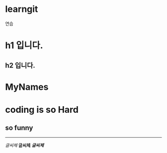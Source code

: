 # learngit
연습
# h1 입니다.
## h2 입니다.
# MyNames
# coding is so Hard 
## so funny 


----

*글씨체* **글씨체** ***글씨체***
